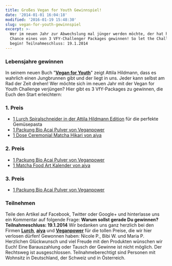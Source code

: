 ```yaml
---
title: Großes Vegan for Youth Gewinnspiel!
date: '2014-01-01 16:04:18'
modified: '2016-01-19 15:48:30'
slug: vegan-for-youth-gewinnspiel
excerpt: >-
  Wer im neuen Jahr zur Abwechslung mal jünger werden möchte, der hat hier die
  Chance eines von 3 VFY-Challenger Packages gewinnen! So let the Challenge
  begin! Teilnahmeschluss: 19.1.2014
---
```


### Lebensjahre gewinnen

In seinem neuen Buch "[**Vegan for Youth**](https://www.veganblatt.com/vegan-for-youth-attila-hildmann)" zeigt Attila Hildmann, dass es wahrlich einen Jungbrunnen gibt und der liegt in uns. Jeder kann selbst am Rad der Zeit drehen! Wer möchte sich im neuen Jahr mit der Vegan for Youth Challenge verjüngen? Hier gibt es 3 VfY-Packages zu gewinnen, die Euch den Start erleichtern:

### 1\. Preis

*   [1 Lurch Spiralschneider in der Attila Hildmann Edition](http://www.amazon.de/gp/product/B00E9SW4IA/ref=as_li_ss_tl?ie=UTF8&camp=1638&creative=19454&creativeASIN=B00E9SW4IA&linkCode=as2&tag=attilahildman-21) für die perfekte Gemüsepasta
*   [1 Packung Bio Acai Pulver von Veganpower](http://www.veganpower.at/bio-acai-pulver-tropical-thunder-125g.html)
*   [1 Dose Ceremonial Matcha Hikari von aiya](http://www.aiya-europe.com/de/kaufen/matcha/17-Ceremonial-Matcha-Hikari-30g)

### 2\. Preis

*   [1 Packung Bio Acai Pulver von Veganpower](http://www.veganpower.at/bio-acai-pulver-tropical-thunder-125g.html)
*   [1 Matcha Food Art Kalender von aiya](http://www.aiya-europe.com/de/aiya-kalender)

### 3\. Preis

*   [1 Packung Bio Acai Pulver von Veganpower](http://www.veganpower.at/bio-acai-pulver-tropical-thunder-125g.html)

### Teilnehmen

Teile den Artikel auf Facebook, Twitter oder Google+ und hinterlasse uns ein Kommentar auf folgende Frage: **Warum sollst gerade Du gewinnen?** **Teilnahmeschluss: 19.1.2014** [<!-- Image removed (no copyright): vfy-gewinne.jpg -->](https://www.veganblatt.com/i/vfy-gewinne.jpg) Wir bedanken uns ganz herzlich bei den Firmen [**Lurch**](http://www.lurch-shop.com/), [**aiya**](http://www.aiya-europe.com/de) und [**Veganpower**](http://www.veganpower.at/) für die tollen Preise, die wir hier verlosen dürfen! Gewonnen haben: Nicole P., Bibi W. und Maria P. Herzlichen Glückwunsch und viel Freude mit den Produkten wünschen wir Euch! Eine Barauszahlung oder Tausch der Gewinne ist nicht möglich. Der Rechtsweg ist ausgeschlossen. Teilnahmeberechtigt sind Personen mit Wohnsitz in Deutschland, der Schweiz und in Österreich.

